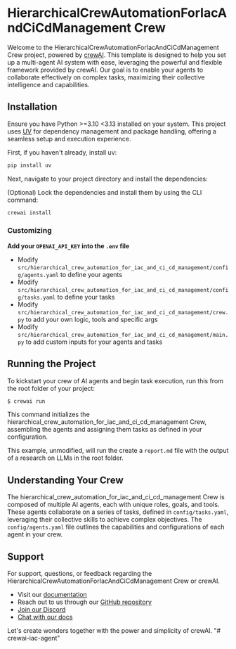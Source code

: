 # HierarchicalCrewAutomationForIacAndCiCdManagement Crew

Welcome to the HierarchicalCrewAutomationForIacAndCiCdManagement Crew project, powered by [crewAI](https://crewai.com). This template is designed to help you set up a multi-agent AI system with ease, leveraging the powerful and flexible framework provided by crewAI. Our goal is to enable your agents to collaborate effectively on complex tasks, maximizing their collective intelligence and capabilities.

## Installation

Ensure you have Python >=3.10 <3.13 installed on your system. This project uses [UV](https://docs.astral.sh/uv/) for dependency management and package handling, offering a seamless setup and execution experience.

First, if you haven't already, install uv:

```bash
pip install uv
```

Next, navigate to your project directory and install the dependencies:

(Optional) Lock the dependencies and install them by using the CLI command:
```bash
crewai install
```
### Customizing

**Add your `OPENAI_API_KEY` into the `.env` file**

- Modify `src/hierarchical_crew_automation_for_iac_and_ci_cd_management/config/agents.yaml` to define your agents
- Modify `src/hierarchical_crew_automation_for_iac_and_ci_cd_management/config/tasks.yaml` to define your tasks
- Modify `src/hierarchical_crew_automation_for_iac_and_ci_cd_management/crew.py` to add your own logic, tools and specific args
- Modify `src/hierarchical_crew_automation_for_iac_and_ci_cd_management/main.py` to add custom inputs for your agents and tasks

## Running the Project

To kickstart your crew of AI agents and begin task execution, run this from the root folder of your project:

```bash
$ crewai run
```

This command initializes the hierarchical_crew_automation_for_iac_and_ci_cd_management Crew, assembling the agents and assigning them tasks as defined in your configuration.

This example, unmodified, will run the create a `report.md` file with the output of a research on LLMs in the root folder.

## Understanding Your Crew

The hierarchical_crew_automation_for_iac_and_ci_cd_management Crew is composed of multiple AI agents, each with unique roles, goals, and tools. These agents collaborate on a series of tasks, defined in `config/tasks.yaml`, leveraging their collective skills to achieve complex objectives. The `config/agents.yaml` file outlines the capabilities and configurations of each agent in your crew.

## Support

For support, questions, or feedback regarding the HierarchicalCrewAutomationForIacAndCiCdManagement Crew or crewAI.
- Visit our [documentation](https://docs.crewai.com)
- Reach out to us through our [GitHub repository](https://github.com/joaomdmoura/crewai)
- [Join our Discord](https://discord.com/invite/X4JWnZnxPb)
- [Chat with our docs](https://chatg.pt/DWjSBZn)

Let's create wonders together with the power and simplicity of crewAI.
"# crewai-iac-agent" 
